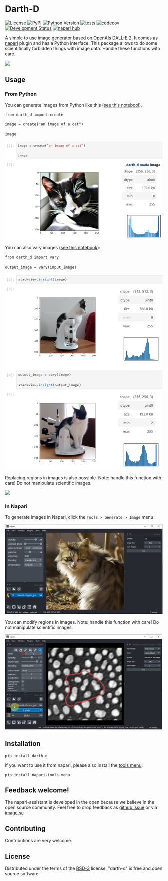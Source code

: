 # Darth-D
[![License](https://img.shields.io/pypi/l/darth-d.svg?color=green)](https://github.com/haesleinhuepf/darth-d/raw/master/LICENSE)
[![PyPI](https://img.shields.io/pypi/v/darth-d.svg?color=green)](https://pypi.org/project/darth-d)
[![Python Version](https://img.shields.io/pypi/pyversions/darth-d.svg?color=green)](https://python.org)
[![tests](https://github.com/haesleinhuepf/darth-d/workflows/tests/badge.svg)](https://github.com/haesleinhuepf/darth-d/actions)
[![codecov](https://codecov.io/gh/haesleinhuepf/darth-d/branch/master/graph/badge.svg)](https://codecov.io/gh/haesleinhuepf/darth-d)
[![Development Status](https://img.shields.io/pypi/status/darth-d.svg)](https://en.wikipedia.org/wiki/Software_release_life_cycle#Alpha)
[![napari hub](https://img.shields.io/endpoint?url=https://api.napari-hub.org/shields/darth-d)](https://napari-hub.org/plugins/darth-d)

A simple to use image generator based on [OpenAIs DALL-E 2](https://openai.com/dall-e-2). 
It comes as [napari](https://napari.org/) plugin and has a Python interface. 
This package allows to do some scientifically forbidden things with image data. 
Handle these functions with care.

![](https://github.com/haesleinhuepf/darth-d/raw/main/docs/images/evil_things.gif)

## Usage

### From Python

You can generate images from Python like this ([see this notebool](https://github.com/haesleinhuepf/darth-d/blob/main/demo/demo_darth-d.ipynb)).

```
from darth_d import create
```

```
image = create("an image of a cat")

image
```

![](https://github.com/haesleinhuepf/darth-d/raw/main/docs/images/jupyter_screenshot.png)

You can also vary images ([see this notebook](https://github.com/haesleinhuepf/darth-d/blob/main/demo/demo_vary.ipynb)):
```
from darth_d import vary

output_image = vary(input_image)
```

![](https://github.com/haesleinhuepf/darth-d/raw/main/docs/images/vary_screenshot.png)

Replacing regions in images is also possible. Note: handle this function with care! Do not manipulate scientific images.

![](https://github.com/haesleinhuepf/darth-d/raw/main/docs/images/jupyter_replace_screencast.gif)

### In Napari

To generate images in Napari, click the `Tools > Generate > Image` menu

![](https://github.com/haesleinhuepf/darth-d/raw/main/docs/images/napari_screenshot.png)

You can modify regions in images. Note: handle this function with care! Do not manipulate scientific images.


![](https://github.com/haesleinhuepf/darth-d/raw/main/docs/images/replace_screencast.gif)

## Installation

```
pip install darth-d
```

If you want to use it from napari, please also install the [tools menu](https://github.com/haesleinhuepf/napari-tools-menu):

```
pip install napari-tools-menu
```

## Feedback welcome!

The napari-assistant is developed in the open because we believe in the open source community. Feel free to drop feedback as [github issue](https://github.com/haesleinhuepf/darth-d) or via [image.sc](https://image.sc)

## Contributing

Contributions are very welcome. 

## License

Distributed under the terms of the [BSD-3] license,
"darth-d" is free and open source software

[BSD-3]: http://opensource.org/licenses/BSD-3-Clause

